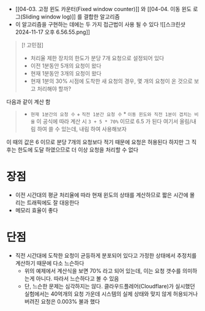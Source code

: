 - [[04-03. 고정 윈도 카운터(Fixed window counter)]] 와 [[04-04. 이동 윈도 로그(Sliding window log)]] 를 결합한 알고리즘
- 이 알고리즘을 구현하는 데에는 두 가지 접근법이 사용 될 수 있다
![[스크린샷 2024-11-17 오후 6.56.55.png]]
> [! 고민점]
> - 처리율 제한 장치의 한도가 분당 7개 요청으로 설정되어 있다
> - 이전 1분동안 5개의 요청이 왔다
> - 현재 1분동안 3개의 요청이 왔다
> - 현재 1분의 30% 시점에 도착한 새 요청의 경우, 몇 개의 요청이 온 것으로 보고 처리해야 할까?

 다음과 같이 계산 함

> - `현재 1분간의 요청 수` + `직전 1분간 요청 수` * `이동 윈도와 직전 1분이 겹치는 비율`
> 이 공식에 따라 계산 시 `3 + 5 * 70%` 이므로 6.5 가 된다
> 여기서 올림/내림 하여 쓸 수 있는데, 내림 하여 사용해보자

이 때의 값은 6 이므로 분당 7개의 요청보다 적기 때문에 요청은 허용된다
하지만 그 직후는 한도에 도달 하였으므로 더 이상 요청을 처리할 수 없다
# 장점
- 이전 시간대의 평균 처리율에 따라 현재 윈도의 상태를 계산하므로 짧은 시간에 몰리는 트래픽에도 잘 대응한다
- 메모리 효율이 좋다
# 단점
- 직전 시간대에 도착한 요청이 균등하게 분포되어 있다고 가정한 상태에서 추정치를 계산하기 때문에 다소 느슨하다
	- 위의 예제에서 계산식을 보면 70% 라고 되어 있는데, 이는 요청 갯수를 의미하는게 아니다. 따라서 느슨하다고 볼 수 있음
	- 단, 느슨한 문제는 심각하지는 않다. 클라우드플레어(Cloudflare)가 실시했던 실험에서는 40억개의 요청 가운데 시스템의 실제 상태와 맞지 않게 허용되거나 버려진 요청은 0.003% 불과 했다

